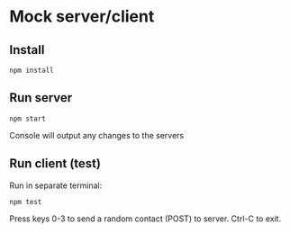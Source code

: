# Mock server/client
## Install
`npm install`
## Run server
`npm start` 

Console will output any changes to the servers
## Run client (test)
Run in separate terminal:

`npm test` 

Press keys 0-3 to send a random contact (POST) to server. Ctrl-C to exit.
